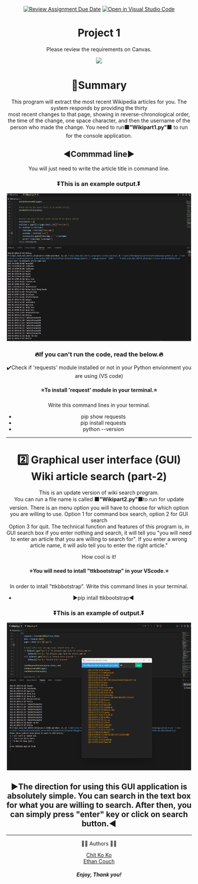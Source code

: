 <div id="header" align="center">

[![Review Assignment Due Date](https://classroom.github.com/assets/deadline-readme-button-24ddc0f5d75046c5622901739e7c5dd533143b0c8e959d652212380cedb1ea36.svg)](https://classroom.github.com/a/qOno1FyB)
[![Open in Visual Studio Code](https://classroom.github.com/assets/open-in-vscode-718a45dd9cf7e7f842a935f5ebbe5719a5e09af4491e668f4dbf3b35d5cca122.svg)](https://classroom.github.com/online_ide?assignment_repo_id=12187728&assignment_repo_type=AssignmentRepo)
# Project 1
Please review the requirements on Canvas.

  <img src="https://media.giphy.com/media/3o6Zt9EEeSSNLd2nqU/giphy.gif" width="350"/>

<h1>&#x1F4D9;Summary</h1>
<p>This program will extract the most recent Wikipedia articles for you. The system responds by providing the thirty <br> most recent changes to that page, showing in reverse-chronological order, the time of the change, one space character, and then the username of the person who made the change. You need to run<strong>🟥"Wikipart1.py"🟥</strong> to run for the console application.</p>

<h2 >◀️Commmad line▶️</h2>
<p>You will just need to write the article title in command line. </p>

<h3>⏬This is an example output.⏬</h3>
  
 <img src="https://github.com/BSU-CS-222/project-1-chitko-and-ethan/raw/main/output1.1.png" alt="Alt Text" width="500" height="400">




 <h3>🔥If you can't run the code, read the below.🔥</h3>

 <p>✔️Check if 'requests' module installed or not in your Python envionment you are using (VS code)</p>


<h4>⭐To install 'request' module in your terminal.⭐</h4>
<p>Write this command lines in your terminal.</p>

<ul>
  <li>pip show requests</li>
  <li>pip install requests</li>
  <li>python --version</li>
</ul>  

-------------------------------------------------------------------------------------------------------------------------------------------------------------------------------------------------------------


<div id="header" align="center">
<h1>2️⃣ Graphical user interface (GUI) Wiki article search (part-2)</h1>
<p>This is an update version of wiki search program.<br>
  You can run a file name is called <strong>🟥"Wikipart2.py"🟥</strong>to run for update version.
  There is an menu option you will have to choose for which option you are willing to use. Option 1 for command box search, option 2 for GUI search <br>
  Option 3 for quit.
  The technical function and features of this program is, in GUI search box if you enter nothing and search, it will tell you
  "you will need to enter an article that you are willing to search for". If you enter a wrong article name, it will aslo tell you to enter the right
  article." 
</p>
<h>How cool is it!</h>
<h4>⭐You will need to intall "ttkbootstrap" in your VScode.⭐</h4>
<p>In order to intall "ttkbbotstrap". Write this command lines in your terminal.</p>

<ul>
  <li>▶️pip intall ttkbootstrap◀️</li>
 
</ul>  
<h3>⏬This is an example of output.⏬</h3>
 <img src="https://github.com/BSU-CS-222/project-1-chitko-and-ethan/raw/main/output2.2.png" alt="Alt Text" width="500" height="400">

 <h2>▶️The direction for using this GUI application is absolutely simple. You can search in the text box for what you are willing to search. After then, you can simply press "enter" key or click on search button.◀️</h2>

</div>

-------------------------------------------------------------------------------------------------------------------------------------------------------------------------------------------------------------


:man_technologist: Authors :man_technologist:

[Chit Ko Ko](https://github.com/chitkoko7214084) <br>
[Ethan Couch ](https://github.com/EthanCouchBSU) 

<h5>Enjoy, Thank you!</h5>
</div>

